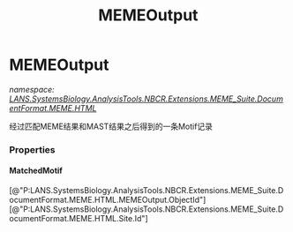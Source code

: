 ﻿---
title: MEMEOutput
---

# MEMEOutput
_namespace: [LANS.SystemsBiology.AnalysisTools.NBCR.Extensions.MEME_Suite.DocumentFormat.MEME.HTML](N-LANS.SystemsBiology.AnalysisTools.NBCR.Extensions.MEME_Suite.DocumentFormat.MEME.HTML.html)_

经过匹配MEME结果和MAST结果之后得到的一条Motif记录




### Properties

#### MatchedMotif
[@"P:LANS.SystemsBiology.AnalysisTools.NBCR.Extensions.MEME_Suite.DocumentFormat.MEME.HTML.MEMEOutput.ObjectId"][@"P:LANS.SystemsBiology.AnalysisTools.NBCR.Extensions.MEME_Suite.DocumentFormat.MEME.HTML.Site.Id"]
